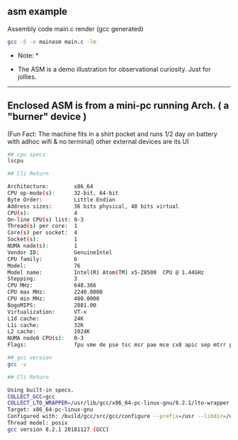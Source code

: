 ## asm example

Assembly code main.c render (gcc generated)

```bash
gcc -S -o mainasm main.c -lm
```

* Note: *

* The ASM is a demo illustration for observational curiosity. Just for jollies.

---

## Enclosed ASM is from a mini-pc running Arch. ( a "burner" device )

(Fun Fact: The machine fits in a shirt pocket and runs 1/2 day on battery with adhoc wifi & no terminal) other external devices are its UI

```bash
## cpu specs
lscpu

## Cli Return

Architecture:        x86_64
CPU op-mode(s):      32-bit, 64-bit
Byte Order:          Little Endian
Address sizes:       36 bits physical, 48 bits virtual
CPU(s):              4
On-line CPU(s) list: 0-3
Thread(s) per core:  1
Core(s) per socket:  4
Socket(s):           1
NUMA node(s):        1
Vendor ID:           GenuineIntel
CPU family:          6
Model:               76
Model name:          Intel(R) Atom(TM) x5-Z8500  CPU @ 1.44GHz
Stepping:            3
CPU MHz:             648.366
CPU max MHz:         2240.0000
CPU min MHz:         480.0000
BogoMIPS:            2881.00
Virtualization:      VT-x
L1d cache:           24K
L1i cache:           32K
L2 cache:            1024K
NUMA node0 CPU(s):   0-3
Flags:               fpu vme de pse tsc msr pae mce cx8 apic sep mtrr pge mca cmov pat pse36 clflush dts acpi mmx fxsr sse sse2 ss ht tm pbe syscall nx rdtscp lm constant_tsc arch_perfmon pebs bts rep_good nopl xtopology tsc_reliable nonstop_tsc cpuid aperfmperf tsc_known_freq pni pclmulqdq dtes64 monitor ds_cpl vmx est tm2 ssse3 cx16 xtpr pdcm sse4_1 sse4_2 movbe popcnt tsc_deadline_timer aes rdrand lahf_lm 3dnowprefetch epb pti tpr_shadow vnmi flexpriority ept vpid tsc_adjust smep erms dtherm ida arat

```

```bash
## gcc version
gcc -v

## Cli Return

Using built-in specs.
COLLECT_GCC=gcc
COLLECT_LTO_WRAPPER=/usr/lib/gcc/x86_64-pc-linux-gnu/8.2.1/lto-wrapper
Target: x86_64-pc-linux-gnu
Configured with: /build/gcc/src/gcc/configure --prefix=/usr --libdir=/usr/lib --libexecdir=/usr/lib --mandir=/usr/share/man --infodir=/usr/share/info --with-bugurl=https://bugs.archlinux.org/ --enable-languages=c,c++,ada,fortran,go,lto,objc,obj-c++ --enable-shared --enable-threads=posix --enable-libmpx --with-system-zlib --with-isl --enable-__cxa_atexit --disable-libunwind-exceptions --enable-clocale=gnu --disable-libstdcxx-pch --disable-libssp --enable-gnu-unique-object --enable-linker-build-id --enable-lto --enable-plugin --enable-install-libiberty --with-linker-hash-style=gnu --enable-gnu-indirect-function --enable-multilib --disable-werror --enable-checking=release --enable-default-pie --enable-default-ssp --enable-cet=auto
Thread model: posix
gcc version 8.2.1 20181127 (GCC) 

```
